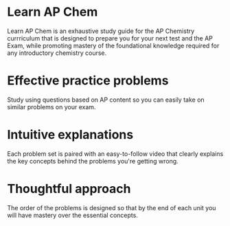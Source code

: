 # Learn AP Chem
Learn AP Chem is an exhaustive study guide for the AP Chemistry currriculum that is designed to prepare you for your next test and the AP Exam, while promoting mastery of the foundational knowledge required for any introductory chemistry course.

# Effective practice problems
Study using questions based on AP content so you can easily take on similar problems on your exam.

# Intuitive explanations
Each problem set is paired with an easy-to-follow video that clearly explains the key concepts behind the problems you're getting wrong.

# Thoughtful approach
The order of the problems is designed so that by the end of each unit you will have mastery over the essential concepts.


